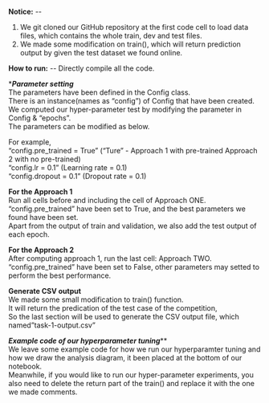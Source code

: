 ******Notice:****** -- 
1. We git cloned our GitHub repository at the first code cell to load data files, which contains the whole train, dev and test files. 
2. We made some modification on train(), which will return prediction output by given the test dataset we found online.


******How to run:****** -- 
Directly compile all the code.


******Parameter setting***** <br/>
The parameters have been defined in the Config class. <br/>
There is an instance(names as “config”) of Config that have been created. <br/>
We computed our hyper-parameter test by modifying the parameter in Config & “epochs”. <br/>
The parameters can be modified as below.<br/>

For example,<br/>
“config.pre_trained = True”       (“Ture” - Approach 1 with pre-trained  Approach 2 with no pre-trained)<br/>
“config.lr = 0.1”                       (Learning rate = 0.1)<br/>
“config.dropout = 0.1”              (Dropout rate = 0.1)<br/>


******For the Approach 1****** <br/>
Run all cells before and including the cell of Approach ONE. <br/>
“config.pre_trained” have been set to True, and the best parameters we found have been set. <br/>
Apart from the output of train and validation, we also add the test output of each epoch.<br/>


******For the Approach 2****** <br/>
After computing approach 1, run the last cell: Approach TWO. <br/>
“config.pre_trained” have been set to False, other parameters may setted to perform the best performance. <br/>


******Generate CSV output****** <br/>
We made some small modification to train() function. <br/>
It will return the predication of the test case of the competition, <br/>
So the last section will be used to generate the CSV output file, which named”task-1-output.csv”<br/>


 *****Example code of our hyperparameter tuning******* <br/>
We leave some example code for how we run our hyperparamter tuning and how we draw the analysis diagram, it been placed at the bottom of our notebook.<br/>
Meanwhile, if you would like to run our hyper-parameter experiments, you also need to delete the return part of the train() and replace it with the one we made comments.<br/>


